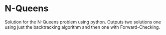 # N-Queens
Solution for the N-Queens problem using python. Outputs two solutions one using just the backtracking algorithm and then one with Forward-Checking.
